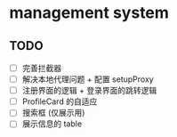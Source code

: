 # management system

## TODO

- [ ] 完善拦截器
- [ ] 解决本地代理问题 + 配置 setupProxy
- [ ] 注册界面的逻辑 + 登录界面的跳转逻辑
- [ ] ProfileCard 的自适应
- [ ] 搜索框 (仅展示用)
- [ ] 展示信息的 table
